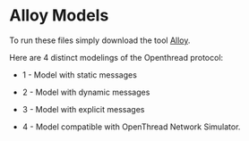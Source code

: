 
# Alloy Models

To run these files simply download the tool <a href="https://alloytools.org/download.html">Alloy</a>. 

Here are 4 distinct modelings of the Openthread protocol:

- 1 - Model with static messages

- 2 - Model with dynamic messages

- 3 - Model with explicit messages

- 4 - Model compatible with OpenThread Network Simulator. 

